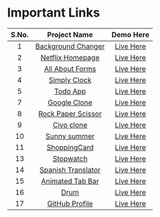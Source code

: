 # Important Links

| S.No.  | Project Name  | Demo Here  |
|:-:|:-:|:-:|
|1   |  <a href="https://github.com/deeqakkk/Journey-with-js/tree/main/1-Background-Changer" target="_blank" rel="noopener noreferrer">Background Changer</a> | <a href="https://deeqakkk.github.io/Journey-with-js/1-Background-Changer/" target="_blank" rel="noopener noreferrer">Live Here</a>  |  
|2   |  <a href="https://github.com/deeqakkk/Journey-with-js/tree/main/2-Netflix-Homepage" target="_blank" rel="noopener noreferrer">Netflix Homepage</a> | <a href="https://deeqakkk.github.io/Journey-with-js/2-Netflix-Homepage/" target="_blank" rel="noopener noreferrer">Live Here</a>  |  
|3   |  <a href="https://github.com/deeqakkk/Journey-with-js/tree/main/3-All%20About%20Forms" target="_blank" rel="noopener noreferrer">All About Forms</a> | <a href="https://deeqakkk.github.io/Journey-with-js/3-All%20About%20Forms/" target="_blank" rel="noopener noreferrer">Live Here</a>  |  
|4   |  <a href="https://github.com/deeqakkk/Journey-with-js/tree/main/4-Simply-Clock" target="_blank" rel="noopener noreferrer">Simply Clock</a> | <a href="https://deeqakkk.github.io/Journey-with-js/4-Simply-Clock/" target="_blank" rel="noopener noreferrer">Live Here</a>  |  
|5   |  <a href="https://github.com/deeqakkk/Journey-with-js/tree/main/5-Todo-App" target="_blank" rel="noopener noreferrer">Todo App</a> | <a href="https://deeqakkk.github.io/Journey-with-js/5-Todo-App/" target="_blank" rel="noopener noreferrer">Live Here</a>  |  
|7   |  <a href="https://github.com/deeqakkk/Journey-with-js/tree/main/7-Google-Clone" target="_blank" rel="noopener noreferrer">Google Clone</a> | <a href="https://deeqakkk.github.io/Journey-with-js/7-Google-Clone/" target="_blank" rel="noopener noreferrer">Live Here</a>  |  
|8   |  <a href="https://github.com/deeqakkk/Journey-with-js/tree/main/8-Rock-Paper-Scissor" target="_blank" rel="noopener noreferrer">Rock Paper Scissor</a> | <a href="https://deeqakkk.github.io/Journey-with-js/8-Rock-Paper-Scissor/" target="_blank" rel="noopener noreferrer">Live Here</a>  |  
|9   |  <a href="https://github.com/deeqakkk/Journey-with-js/tree/main/9-%20Civo%20clone" target="_blank" rel="noopener noreferrer">Civo clone</a> | <a href="https://deeqakkk.github.io/Journey-with-js/9-%20Civo%20clone/" target="_blank" rel="noopener noreferrer">Live Here</a>  |  
|10   |  <a href="https://github.com/deeqakkk/Journey-with-js/tree/main/10%20-%20Sunny%20summer" target="_blank" rel="noopener noreferrer">Sunny summer</a> | <a href="https://deeqakkk.github.io/Journey-with-js/10%20-%20Sunny%20summer/" target="_blank" rel="noopener noreferrer">Live Here</a>  |  
|11   |  <a href="https://github.com/deeqakkk/Journey-with-js/tree/main/11%20-%20ShoppingCard" target="_blank" rel="noopener noreferrer">ShoppingCard</a> | <a href="https://deeqakkk.github.io/Journey-with-js/11%20-%20ShoppingCard/" target="_blank" rel="noopener noreferrer">Live Here</a>  |  
|13   |  <a href="https://github.com/deeqakkk/Journey-with-js/tree/main/13-Stopwatch" target="_blank" rel="noopener noreferrer">Stopwatch</a> | <a href="https://deeqakkk.github.io/Journey-with-js/13-Stopwatch/" target="_blank" rel="noopener noreferrer">Live Here</a>  |  
|14   |  <a href="https://github.com/deeqakkk/Journey-with-js/tree/main/14-Spanish-Translator" target="_blank" rel="noopener noreferrer">Spanish Translator</a> | <a href="https://deeqakkk.github.io/Journey-with-js/14-Spanish-Translator/" target="_blank" rel="noopener noreferrer">Live Here</a>  |  
|15   |  <a href="https://github.com/deeqakkk/Journey-with-js/tree/main/15-Animated-Tab-Bar" target="_blank" rel="noopener noreferrer">Animated Tab Bar</a> | <a href="https://deeqakkk.github.io/Journey-with-js/15-Animated-Tab-Bar/" target="_blank" rel="noopener noreferrer">Live Here</a>  |  
|16   |  <a href="https://github.com/deeqakkk/Journey-with-js/tree/main/16-drum" target="_blank" rel="noopener noreferrer">Drum</a> | <a href="https://deeqakkk.github.io/Journey-with-js/16-drum/" target="_blank" rel="noopener noreferrer">Live Here</a>  |  
|17   |  <a href="https://github.com/deeqakkk/Journey-with-js/tree/main/17-GitHub-Profile" target="_blank" rel="noopener noreferrer">GitHub Profile</a> | <a href="https://deeqakkk.github.io/Journey-with-js/17-GitHub-Profile/" target="_blank" rel="noopener noreferrer">Live Here</a>  |  
